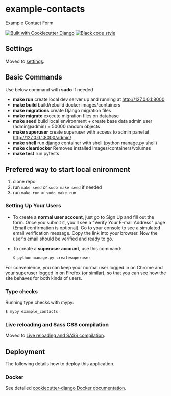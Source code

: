# example-contacts

Example Contact Form

[![Built with Cookiecutter Django](https://img.shields.io/badge/built%20with-Cookiecutter%20Django-ff69b4.svg?logo=cookiecutter)](https://github.com/cookiecutter/cookiecutter-django/)
[![Black code style](https://img.shields.io/badge/code%20style-black-000000.svg)](https://github.com/ambv/black)

## Settings

Moved to [settings](http://cookiecutter-django.readthedocs.io/en/latest/settings.html).

## Basic Commands

Use below command with **sudo** if needed

- **make run** create local dev server up and running at http://127.0.0.1:8000
- **make build** build/rebuild docker images/containers
- **make migrations** create Django migration files
- **make migrate** execute migration files on database
- **make seed** build local environment + create base data admin user (admin@admin) + 50000 random objects
- **make superuser** create superuser with access to admin panel at http://127.0.0.1:8000/admin/
- **make shell** run django container with shell (python manage.py shell)
- **make cleardocker** Removes installed images/containers/volumes
- **make test** run pytests

## Prefered way to start local enironment

1. clone repo
2. run `make seed` or `sudo make seed` if needed
3. run `make run` or `sudo make run`

### Setting Up Your Users

- To create a **normal user account**, just go to Sign Up and fill out the form. Once you submit it, you'll see a "Verify Your E-mail Address" page (Email confirmation is optional). Go to your console to see a simulated email verification message. Copy the link into your browser. Now the user's email should be verified and ready to go.

- To create a **superuser account**, use this command:

      $ python manage.py createsuperuser

For convenience, you can keep your normal user logged in on Chrome and your superuser logged in on Firefox (or similar), so that you can see how the site behaves for both kinds of users.

### Type checks

Running type checks with mypy:

    $ mypy example_contacts


### Live reloading and Sass CSS compilation

Moved to [Live reloading and SASS compilation](https://cookiecutter-django.readthedocs.io/en/latest/developing-locally.html#sass-compilation-live-reloading).

## Deployment

The following details how to deploy this application.

### Docker

See detailed [cookiecutter-django Docker documentation](http://cookiecutter-django.readthedocs.io/en/latest/deployment-with-docker.html).
